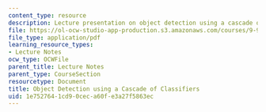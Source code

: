```yaml
---
content_type: resource
description: Lecture presentation on object detection using a cascade of classifiers.
file: https://ol-ocw-studio-app-production.s3.amazonaws.com/courses/9-913-pattern-recognition-for-machine-vision-fall-2004/1e7527641cd90ceca60fe3a27f5863ec_obj_detect_lec.pdf
file_type: application/pdf
learning_resource_types:
- Lecture Notes
ocw_type: OCWFile
parent_title: Lecture Notes
parent_type: CourseSection
resourcetype: Document
title: Object Detection using a Cascade of Classifiers
uid: 1e752764-1cd9-0cec-a60f-e3a27f5863ec
---
```

